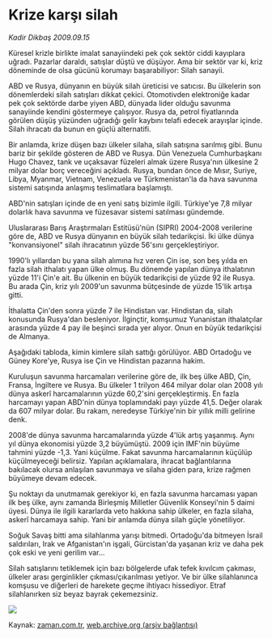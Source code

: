 # Krize karşı silah

*Kadir Dikbaş 2009.09.15*

<tr><td class="metin" colspan="2" style="padding-top: 20px; padding-left: 5px; padding-right: 10px;">Küresel krizle birlikte imalat sanayiindeki pek çok sektör ciddi kayıplara uğradı. Pazarlar daraldı, satışlar düştü ve düşüyor. Ama bir sektör var ki, kriz döneminde de olsa gücünü korumayı başarabiliyor: Silah sanayii.</td></tr><tr><td class="metin" colspan="2" style="padding-top: 20px; padding-left: 5px; padding-right: 10px;"><p>ABD ve Rusya, dünyanın en büyük silah üreticisi ve satıcısı. Bu ülkelerin son dönemlerdeki silah satışları dikkat çekici. Otomotivden elektroniğe kadar pek çok sektörde darbe yiyen ABD, dünyada lider olduğu savunma sanayiinde kendini göstermeye çalışıyor. Rusya da, petrol fiyatlarında görülen düşüş yüzünden uğradığı gelir kaybını telafi edecek arayışlar içinde. Silah ihracatı da bunun en güçlü alternatifi.
<p> Bir anlamda, krize düşen bazı ülkeler silaha, silah satışına sarılmış gibi. Bunu bariz bir şekilde gösteren de ABD ve Rusya. Dün Venezuela Cumhurbaşkanı Hugo Chavez, tank ve uçaksavar füzeleri almak üzere Rusya'nın ülkesine 2 milyar dolar borç vereceğini açıkladı. Rusya, bundan önce de Mısır, Suriye, Libya, Myanmar, Vietnam, Venezuela ve Türkmenistan'la da hava savunma sistemi satışında anlaşmış teslimatlara başlamıştı.
<p> ABD'nin satışları içinde de en yeni satış bizimle ilgili. Türkiye'ye 7,8 milyar dolarlık hava savunma ve füzesavar sistemi satılması gündemde.
<p> Uluslararası Barış Araştırmaları Estitüsü'nün (SIPRI) 2004-2008 verilerine göre de, ABD ve Rusya dünyanın en büyük silah tedarikçisi. İki ülke dünya "konvansiyonel" silah ihracatının yüzde 56'sını gerçekleştiriyor.
<p> 1990'lı yıllardan bu yana silah alımına hız veren Çin ise, son beş yılda en fazla silah ithalatı yapan ülke olmuş. Bu dönemde yapılan dünya ithalatının yüzde 11'i Çin'e ait. Bu ülkenin en büyük tedarikçisi de yüzde 92 ile Rusya. Bu arada Çin, kriz yılı 2009'un savunma bütçesinde de yüzde 15'lik artışa gitti.
<p> İthalatta Çin'den sonra yüzde 7 ile Hindistan var. Hindistan da, silah konusunda Rusya'dan besleniyor. İlginçtir, komşumuz Yunanistan ithalatçılar arasında yüzde 4 pay ile beşinci sırada yer alıyor. Onun en büyük tedarikçisi de Almanya.
<p> Aşağıdaki tabloda, kimin kimlere silah sattığı görülüyor. ABD Ortadoğu ve Güney Kore'ye, Rusya ise Çin ve Hindistan pazarına hakim.
<p> Kuruluşun savunma harcamaları verilerine göre de, ilk beş ülke ABD, Çin, Fransa, İngiltere ve Rusya. Bu ülkeler 1 trilyon 464 milyar dolar olan 2008 yılı dünya askerî harcamalarının yüzde 60,2'sini gerçekleştirmiş. En fazla harcamayı yapan ABD'nin dünya toplamındaki payı yüzde 41,5. Değer olarak da 607 milyar dolar. Bu rakam, neredeyse Türkiye'nin bir yıllık milli gelirine denk.
<p> 2008'de dünya savunma harcamalarında yüzde 4'lük artış yaşanmış. Aynı yıl dünya ekonomisi yüzde 3,2 büyümüştü. 2009 için IMF'nin büyüme tahmini yüzde -1,3. Yani küçülme. Fakat savunma harcamalarının küçülüp küçülmeyeceği belirsiz. Yapılan açıklamalara, ihracat bağlantılarına bakılacak olursa anlaşılan savunmaya ve silaha giden para, krize rağmen büyümeye devam edecek.
<p> Şu noktayı da unutmamak gerekiyor ki, en fazla savunma harcaması yapan ilk beş ülke, aynı zamanda Birleşmiş Milletler Güvenlik Konseyi'nin 5 daimi üyesi. Dünya ile ilgili kararlarda veto hakkına sahip ülkeler, en fazla silaha, askerî harcamaya sahip. Yani bir anlamda dünya silah güçle yönetiliyor.
<p> Soğuk Savaş bitti ama silahlanma yarışı bitmedi. Ortadoğu'da bitmeyen İsrail saldırıları, Irak ve Afganistan'ın işgali, Gürcistan'da yaşanan kriz ve daha pek çok eski ve yeni gerilim var...
<p> Silah satışlarını tetiklemek için bazı bölgelerde ufak tefek kıvılcım çakması, ülkeler arası gerginlikler çıkması/çıkarılması yetiyor. Ve bir ülke silahlanınca komşusu ve diğerleri de harekete geçme ihtiyacı hissediyor. Etraf silahlanırken siz beyaz bayrak çekemezsiniz. 
<p><img border="0" src="http://web.archive.org/web/20090925094246im_/http://medya.zaman.com.tr/2009/09/15/kadir.gif"/><br/></p></p></p></p></p></p></p></p></p></p></p></p></p></td></tr>

Kaynak: [zaman.com.tr](http://zaman.com.tr/yazar.do?yazino=892393), [web.archive.org (arşiv bağlantısı)](http://web.archive.org/web/20090925094246/http://www.zaman.com.tr:80/yazar.do?yazino=892393)
